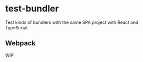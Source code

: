 # test-bundler

Test kinds of bundlers with the same SPA project with React and TypeScript.

## Webpack

WIP

